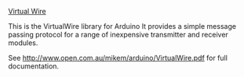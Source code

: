 [Virtual Wire](https://www.pjrc.com/teensy/td_libs_VirtualWire.html)

This is the VirtualWire library for Arduino
It provides a simple message passing protocol for a range of inexpensive
transmitter and receiver modules.

See http://www.open.com.au/mikem/arduino/VirtualWire.pdf for full documentation.

